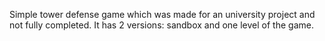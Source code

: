 Simple tower defense game which was made for an university project and not fully completed. It has 2 versions: sandbox and one level of the game.
